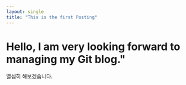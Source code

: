 ```yaml
---
layout: single
title: "This is the first Posting"
---
```


# Hello, I am very looking forward to managing my Git blog."

열심히 해보겠습니다.
